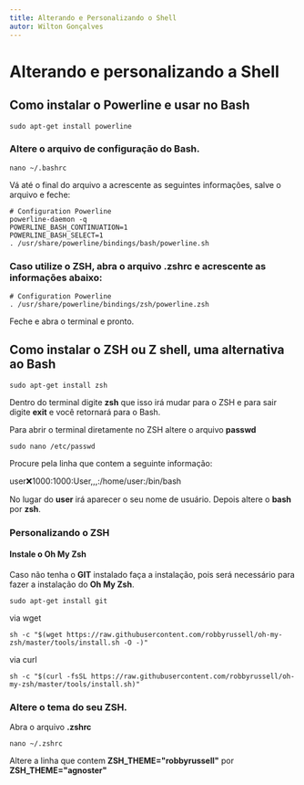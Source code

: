 ```yaml
---
title: Alterando e Personalizando o Shell
autor: Wilton Gonçalves
---
```


# Alterando e personalizando a Shell

## Como instalar o Powerline e usar no Bash

```
sudo apt-get install powerline
```

### Altere o arquivo de configuração do Bash.

```
nano ~/.bashrc
```

Vá até o final do arquivo a acrescente as seguintes informações, salve o arquivo e feche:

```
# Configuration Powerline
powerline-daemon -q
POWERLINE_BASH_CONTINUATION=1
POWERLINE_BASH_SELECT=1
. /usr/share/powerline/bindings/bash/powerline.sh
```

### Caso utilize o ZSH, abra o arquivo **.zshrc** e acrescente as informações abaixo:

```
# Configuration Powerline
. /usr/share/powerline/bindings/zsh/powerline.zsh
```

Feche e abra o terminal e pronto.

## Como instalar o ZSH ou Z shell, uma alternativa ao Bash

```
sudo apt-get install zsh
```

Dentro do terminal digite **zsh** que isso irá mudar para o ZSH e para sair digite **exit** e você retornará para o Bash.

Para abrir o terminal diretamente no ZSH altere o arquivo **passwd**

```
sudo nano /etc/passwd
```

Procure pela linha que contem a seguinte informação:

user:x:1000:1000:User,,,:/home/user:/bin/bash

No lugar do **user** irá aparecer o seu nome de usuário. Depois altere o **bash** por **zsh**.

### Personalizando o ZSH

#### Instale o **Oh My Zsh**

Caso não tenha o **GIT** instalado faça a instalação, pois será necessário para fazer a instalação do **Oh My Zsh**.

```
sudo apt-get install git
```

via wget

```
sh -c "$(wget https://raw.githubusercontent.com/robbyrussell/oh-my-zsh/master/tools/install.sh -O -)"
```

via curl

```
sh -c "$(curl -fsSL https://raw.githubusercontent.com/robbyrussell/oh-my-zsh/master/tools/install.sh)"
```

### Altere o tema do seu ZSH.

Abra o arquivo **.zshrc**

```
nano ~/.zshrc
```

Altere a linha que contem **ZSH_THEME="robbyrussell"** por **ZSH_THEME="agnoster"**
